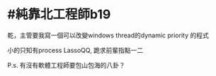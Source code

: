 # #純靠北工程師b19



乾，主管要我寫一個可以改變windows thread的dynamic priority 的程式

小的只知有process LassoQQ, 跪求前輩指點一二

P.s. 有沒有軟體工程師要包山包海的八卦？
